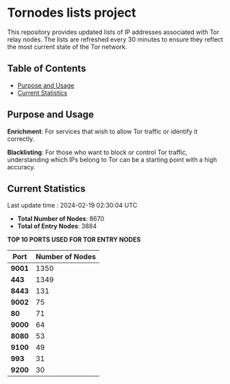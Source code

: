 # Tornodes lists project

This repository provides updated lists of IP addresses associated with Tor relay nodes. The lists are refreshed every 30 minutes to ensure they reflect the most current state of the Tor network.

## Table of Contents

- [Purpose and Usage](#purpose-and-usage)
- [Current Statistics](#current-statistics)


## Purpose and Usage

**Enrichment**: For services that wish to allow Tor traffic or identify it correctly.

**Blacklisting**: For those who want to block or control Tor traffic, understanding which IPs belong to Tor can be a starting point with a high accuracy.

## Current Statistics

Last update time : 2024-02-19 02:30:04 UTC

- **Total Number of Nodes**: 8670
- **Total of Entry Nodes**: 3884

**TOP 10 PORTS USED FOR TOR ENTRY NODES**

| **Port** | **Number of Nodes** |
|------|-----------------|
| **9001**   | 1350  |
| **443**   | 1349  |
| **8443**   | 131  |
| **9002**   | 75  |
| **80**   | 71  |
| **9000**   | 64  |
| **8080**   | 53  |
| **9100**   | 49  |
| **993**   | 31  |
| **9200**   | 30  |

